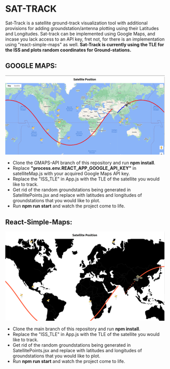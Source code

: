 # SAT-TRACK

Sat-Track is a satellite ground-track visualization tool with additional provisions for adding groundstation/antenna plotting using their Latitudes and Longitudes.
Sat-track can be implemented using Google Maps, and incase you lack access to an API key, fret not, for there is an implementation using "react-simple-maps" as well.
**Sat-Track is currently using the TLE for the ISS and plots random coordinates for Ground-stations.**

## GOOGLE MAPS:
 <p align="center">
  <img src="./src/imgs/rct-gmaps.png" alt="React Simple Maps Visualization" width="738">
</p>

* Clone the GMAPS-API branch of this repository and run **npm install**.
* Replace **"process.env.REACT_APP_GOOGLE_API_KEY"** in satelliteMap.js with your acquired Google Maps API key.
* Replace the "ISS_TLE" in App.js with the TLE of the satellite you would like to track.
* Get rid of the random groundstations being generated in SatellitePoints.jsx and replace with latitudes and longitudes of groundstations that you would like to plot.
* Run **npm run start** and watch the project come to life.

## React-Simple-Maps:
 <p align="center">
  <img src="./src/imgs/rct-smple-mp.png" alt="React Simple Maps Visualization" width="738">
</p>

* Clone the main branch of this repository and run **npm install**.
* Replace the "ISS_TLE" in App.js with the TLE of the satellite you would like to track.
* Get rid of the random groundstations being generated in SatellitePoints.jsx and replace with latitudes and longitudes of groundstations that you would like to plot.
* Run **npm run start** and watch the project come to life.
